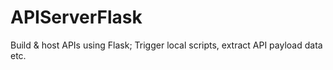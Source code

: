 # APIServerFlask
Build &amp; host APIs using Flask; Trigger local scripts, extract API payload data etc.